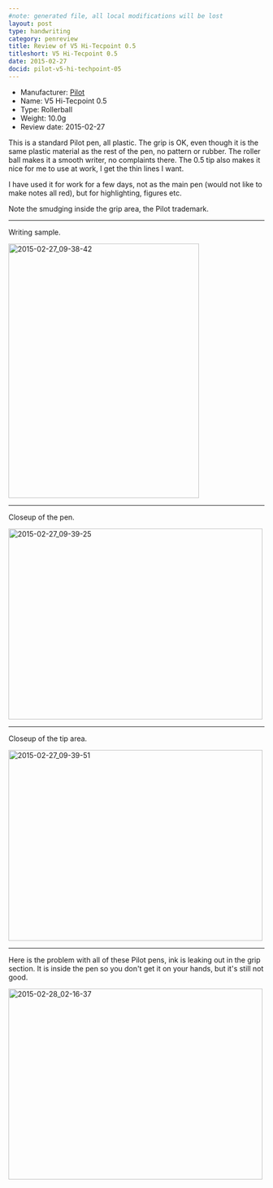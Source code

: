 ```yaml
---
#note: generated file, all local modifications will be lost
layout: post
type: handwriting
category: penreview
title: Review of V5 Hi-Tecpoint 0.5
titleshort: V5 Hi-Tecpoint 0.5
date: 2015-02-27
docid: pilot-v5-hi-techpoint-05
---
```


* Manufacturer: [Pilot](/a/b/c/pilot.html)
* Name: V5 Hi-Tecpoint 0.5
* Type: Rollerball
* Weight: 10.0g
* Review date: 2015-02-27

This is a standard Pilot pen, all plastic. The grip is OK, even though
it is the same plastic material as the rest of the pen, no pattern or
rubber. The roller ball makes it a smooth writer, no complaints there. The
0.5 tip also makes it nice for me to use at work, I get the thin lines
I want.

I have used it for work for a few days, not as the main pen (would not like to make notes all red), but for highlighting, figures etc.

Note the smudging inside the grip area, the Pilot trademark.

---
Writing sample.

<a href="https://www.flickr.com/photos/131463957@N06/16477962888" title="2015-02-27_09-38-42 by Silent Norwegian, on Flickr"><img src="https://farm9.staticflickr.com/8642/16477962888_b3de0991e8.jpg" width="375" height="500" alt="2015-02-27_09-38-42"></a>

---
Closeup of the pen.

<a href="https://www.flickr.com/photos/131463957@N06/16479397999" title="2015-02-27_09-39-25 by Silent Norwegian, on Flickr"><img src="https://farm9.staticflickr.com/8625/16479397999_872510ab08.jpg" width="500" height="375" alt="2015-02-27_09-39-25"></a>

---
Closeup of the tip area.

<a href="https://www.flickr.com/photos/131463957@N06/16458238197" title="2015-02-27_09-39-51 by Silent Norwegian, on Flickr"><img src="https://farm9.staticflickr.com/8617/16458238197_a4c0e138cd.jpg" width="500" height="375" alt="2015-02-27_09-39-51"></a>

---
Here is the problem with all of these Pilot pens, ink is leaking out in
the grip section. It is inside the pen so you don't get it on your hands,
but it's still not good.

<a href="https://www.flickr.com/photos/131463957@N06/16670370142" title="2015-02-28_02-16-37 by Silent Norwegian, on Flickr"><img src="https://farm9.staticflickr.com/8633/16670370142_3075e371cb.jpg" width="500" height="375" alt="2015-02-28_02-16-37"></a>

